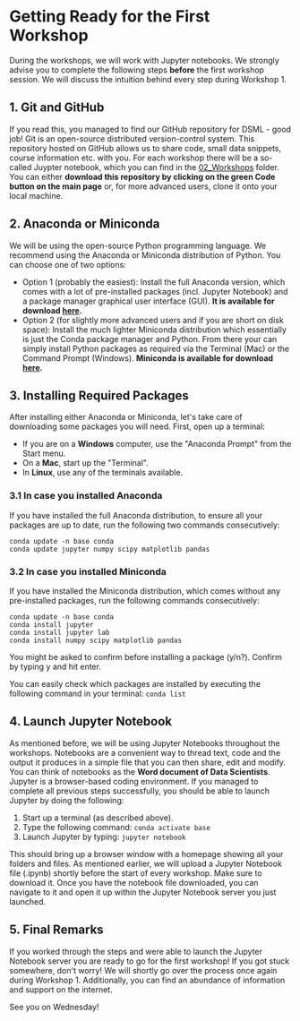 # Getting Ready for the First Workshop

During the workshops, we will work with Jupyter notebooks. We strongly advise you to complete the following steps **before** the first workshop session. We will discuss the intuition behind every step during Workshop 1. 

## 1. Git and GitHub

If you read this, you managed to find our GitHub repository for DSML - good job! Git is an open-source distributed version-control system. This repository hosted on GitHub allows us to share code, small data snippets, course information etc. with you. For each workshop there will be a so-called Juypter notebook, which you can find in the [02_Workshops](../02_Workshops) folder. You can either **download this repository by clicking on the green Code button on the main page** or, for more advanced users, clone it onto your local machine.

## 2. Anaconda or Miniconda

We will be using the open-source Python programming language. We recommend using the Anaconda or Miniconda distribution of Python. You can choose one of two options:
- Option 1 (probably the easiest): Install the full Anaconda version, which comes with a lot of pre-installed packages (incl. Jupyter Notebook) and a package manager graphical user interface (GUI). **It is available for download [here](https://www.anaconda.com/distribution/).**
- Option 2 (for slightly more advanced users and if you are short on disk space): Install the much lighter Miniconda distribution which essentially is just the Conda package manager and Python. From there your can simply install Python packages as required via the Terminal (Mac) or the Command Prompt (Windows). **Miniconda is available for download [here](https://docs.conda.io/en/latest/miniconda.html).**

## 3. Installing Required Packages

After installing either Anaconda or Miniconda, let's take care of downloading some packages you will need. First, open up a terminal:
- If you are on a **Windows** computer, use the "Anaconda Prompt" from the Start menu. 
- On a **Mac**, start up the "Terminal". 
- In **Linux**, use any of the terminals available.

### 3.1 In case you installed Anaconda
If you have installed the full Anaconda distribution, to ensure all your packages are up to date, run the following two commands consecutively:
```
conda update -n base conda
conda update jupyter numpy scipy matplotlib pandas
```

### 3.2 In case you installed Miniconda
If you have installed the Miniconda distribution, which comes without any pre-installed packages, run the following commands consecutively:
```
conda update -n base conda
conda install jupyter
conda install jupyter lab
conda install numpy scipy matplotlib pandas
```
You might be asked to confirm before installing a package (y/n?). Confirm by typing y and hit enter.

You can easily check which packages are installed by executing the following command in your terminal:
`conda list`

## 4. Launch Jupyter Notebook

As mentioned before, we will be using Jupyter Notebooks throughout the workshops. Notebooks are a convenient way to thread text, code and the output it produces in a simple file that you can then share, edit and modify. You can think of notebooks as the **Word document of Data Scientists**. Jupyter is a browser-based coding environment. If you managed to complete all previous steps successfully, you should be able to launch Jupyter by doing the following:
1. Start up a terminal (as described above).
2. Type the following command:
`conda activate base`
3. Launch Jupyter by typing:
`jupyter notebook`

This should bring up a browser window with a homepage showing all your folders and files. As mentioned earlier, we will upload a Jupyter Notebook file (.ipynb) shortly before the start of every workshop. Make sure to download it. Once you have the notebook file downloaded, you can navigate to it and open it up within the Jupyter Notebook server you just launched.


## 5. Final Remarks

If you worked through the steps and were able to launch the Jupyter Notebook server you are ready to go for the first workshop! If you got stuck somewhere, don't worry! We will shortly go over the process once again during Workshop 1. Additionally, you can find an abundance of information and support on the internet.

See you on Wednesday!
